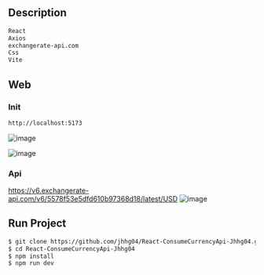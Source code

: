 ## Description
```bash
React
Axios
exchangerate-api.com
Css
Vite
```
## Web
### Init
```bash
http://localhost:5173
```
![image](https://github.com/jhhg04/React-ConsumeCurrencyApi-Jhhg04/assets/52834318/f222bf5e-6c72-47c1-a0fb-f7fed8165f82)

![image](https://github.com/jhhg04/React-ConsumeCurrencyApi-Jhhg04/assets/52834318/439f50e3-8913-41e7-9a9e-de32e16be2df)

### Api
https://v6.exchangerate-api.com/v6/5578f53e5dfd610b97368d18/latest/USD
![image](https://github.com/jhhg04/React-ConsumeCurrencyApi-Jhhg04/assets/52834318/04848930-9f4d-4a81-9ffb-10fbec81d6ba)


## Run Project
```bash
$ git clone https://github.com/jhhg04/React-ConsumeCurrencyApi-Jhhg04.git
$ cd React-ConsumeCurrencyApi-Jhhg04
$ npm install
$ npm run dev
```

